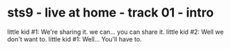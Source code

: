 <!--
id: 42976839
link: http://tumblr.atmos.org/post/42976839/sts9-live-at-home-track-01-intro
slug: sts9-live-at-home-track-01-intro
date: Mon Jul 21 2008 00:33:37 GMT-0700 (PDT)
publish: 2008-07-021
tags: 
title: sts9 - live at home - track 01 - intro
-->


sts9 - live at home - track 01 - intro
======================================

little kid \#1: We're sharing it. we can... you can share it. little kid
\#2: Well we don't want to. little kid \#1: Well... You'll have to.

